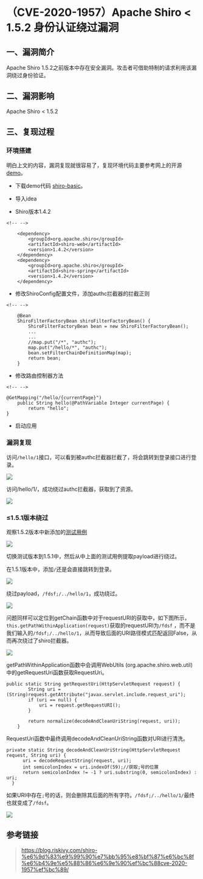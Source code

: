 （CVE-2020-1957）Apache Shiro \< 1.5.2 身份认证绕过漏洞
=======================================================

一、漏洞简介
------------

Apache Shiro
1.5.2之前版本中存在安全漏洞。攻击者可借助特制的请求利用该漏洞绕过身份验证。

二、漏洞影响
------------

Apache Shiro \< 1.5.2

三、复现过程
------------

### 环境搭建

明白上文的内容，漏洞复现就很容易了，复现环境代码主要参考网上的开源[demo](https://github.com/lenve/javaboy-code-samples/tree/master/shiro/shiro-basic)。

-   下载demo代码
    [shiro-basic](https://github.com/lenve/javaboy-code-samples/tree/master/shiro/shiro-basic)。

-   导入idea

-   Shiro版本1.4.2

```{=html}
<!-- -->
```
        <dependency>
            <groupId>org.apache.shiro</groupId>
            <artifactId>shiro-web</artifactId>
            <version>1.4.2</version>
        </dependency>
        <dependency>
            <groupId>org.apache.shiro</groupId>
            <artifactId>shiro-spring</artifactId>
            <version>1.4.2</version>
        </dependency>

-   修改ShiroConfig配置文件，添加authc拦截器的拦截正则

```{=html}
<!-- -->
```
        @Bean
        ShiroFilterFactoryBean shiroFilterFactoryBean() {
            ShiroFilterFactoryBean bean = new ShiroFilterFactoryBean();
            ...
            ...
            //map.put("/*", "authc");
            map.put("/hello/*", "authc"); 
            bean.setFilterChainDefinitionMap(map);
            return bean;
        }

-   修改路由控制器方法

```{=html}
<!-- -->
```
    @GetMapping("/hello/{currentPage}")
        public String hello(@PathVariable Integer currentPage) {
            return "hello";
    }

-   启动应用

### 漏洞复现

访问`/hello/1`接口，可以看到被authc拦截器拦截了，将会跳转到登录接口进行登录。

![](/Users/aresx/Documents/VulWiki/.resource/(CVE-2020-1957)ApacheShiro<1.5.2身份认证绕过漏洞/media/rId27.png)

访问/hello/1/，成功绕过authc拦截器，获取到了资源。

![](/Users/aresx/Documents/VulWiki/.resource/(CVE-2020-1957)ApacheShiro<1.5.2身份认证绕过漏洞/media/rId28.png)

### ≤1.5.1版本绕过

观察1.5.2版本中新添加的[测试用例](https://github.com/apache/shiro/commit/3708d7907016bf2fa12691dff6ff0def1249b8ce)

![](/Users/aresx/Documents/VulWiki/.resource/(CVE-2020-1957)ApacheShiro<1.5.2身份认证绕过漏洞/media/rId31.png)

切换测试版本到1.5.1中，然后从中上面的测试用例提取payload进行绕过。

在1.5.1版本中，添加`/`还是会直接跳转到登录。

![](/Users/aresx/Documents/VulWiki/.resource/(CVE-2020-1957)ApacheShiro<1.5.2身份认证绕过漏洞/media/rId32.png)

绕过payload，`/fdsf;/../hello/1`，成功绕过。

![](/Users/aresx/Documents/VulWiki/.resource/(CVE-2020-1957)ApacheShiro<1.5.2身份认证绕过漏洞/media/rId33.png)

问题同样可以定位到getChain函数中对于requestURI的获取中，如下图所示，`this.getPathWithinApplication(request)`获取的requestURI为`/fdsf`
，而不是我们输入的`/fdsf;/../hello/1`，从而导致后面的URI路径模式匹配返回False，从而再次绕过了shiro拦截器。

![](/Users/aresx/Documents/VulWiki/.resource/(CVE-2020-1957)ApacheShiro<1.5.2身份认证绕过漏洞/media/rId34.png)

getPathWithinApplication函数中会调用WebUtils
(org.apache.shiro.web.util)中的getRequestUri函数获取RequestUri。

    public static String getRequestUri(HttpServletRequest request) {
            String uri = (String)request.getAttribute("javax.servlet.include.request_uri");
            if (uri == null) {
                uri = request.getRequestURI();
            }

            return normalize(decodeAndCleanUriString(request, uri));
        }

RequestUri函数中最终调用decodeAndCleanUriString函数对URI进行清洗。

    private static String decodeAndCleanUriString(HttpServletRequest request, String uri) {
          uri = decodeRequestString(request, uri);
          int semicolonIndex = uri.indexOf(59);//获取;号的位置
          return semicolonIndex != -1 ? uri.substring(0, semicolonIndex) : uri;
      }

如果URI中存在`;`号的话，则会删除其后面的所有字符。`/fdsf;/../hello/1/`最终也就变成了`/fdsf`。

![](/Users/aresx/Documents/VulWiki/.resource/(CVE-2020-1957)ApacheShiro<1.5.2身份认证绕过漏洞/media/rId35.png)

参考链接
--------

> https://blog.riskivy.com/shiro-%e6%9d%83%e9%99%90%e7%bb%95%e8%bf%87%e6%bc%8f%e6%b4%9e%e5%88%86%e6%9e%90%ef%bc%88cve-2020-1957%ef%bc%89/
